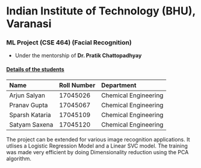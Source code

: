 # Indian Institute of Technology (BHU), Varanasi


### ML Project (CSE 464) (Facial Recognition)

- Under the mentorship of **Dr. Pratik Chattopadhyay**

####  <ins>Details of the students</ins>

| Name           | Roll Number | Department           |
|:----------------|:-------------|:----------------------|
| Arjun Salyan   | 17045026    | Chemical Engineering |
| Pranav Gupta   | 17045067    | Chemical Engineering |
| Sparsh Kataria | 17045109    | Chemical Engineering |
| Satyam Saxena  | 17045120    | Chemical Engineering |

The project can be extended for various image recognition applications. It utlises a Logistic Regression Model and a Linear SVC model. The training was made very efficient by doing Dimensionality reduction using the PCA algorithm.